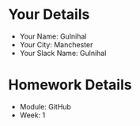 <!--

The title for your pull request should be made in this format

CITY CLASS_NO - FIRST_NAME LAST_NAME - MODULE - WEEK_NO

For example,

London Class 7 - Chris Owen - HTMl/CSS - Week 1

-->

# Your Details

- Your Name: Gulnihal 
- Your City: Manchester
- Your Slack Name: Gulnihal

# Homework Details

- Module: GitHub
- Week: 1
